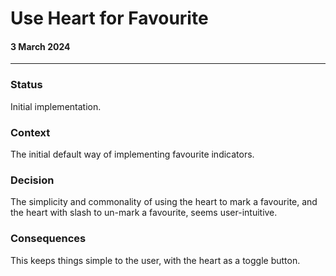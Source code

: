 #  Use Heart for Favourite
#### 3 March 2024
---

### Status
Initial implementation.

### Context
The initial default way of implementing favourite indicators.

### Decision
The simplicity and commonality of using the heart to mark a favourite, and the heart with slash to un-mark a favourite, seems user-intuitive.

### Consequences
This keeps things simple to the user, with the heart as a toggle button.

    


